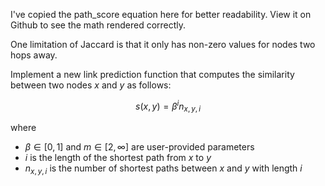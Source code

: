 I've copied the path_score equation here for better readability. View it on Github to see the math rendered correctly.

One limitation of Jaccard is that it only has non-zero values for nodes two hops away.

Implement a new link prediction function that computes the similarity between two nodes $x$ and $y$  as follows:

$$
s(x,y) = \beta^i n_{x,y,i}
$$

where
- $\beta \in [0,1]$ and $m \in [2,\infty]$ are user-provided parameters
- $i$ is the length of the shortest path from $x$ to $y$
- $n_{x,y,i}$ is the number of shortest paths between $x$ and $y$ with length $i$
